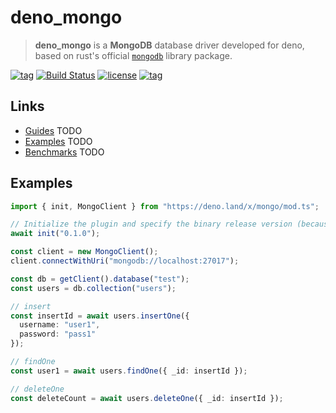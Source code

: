 # deno_mongo

> **deno_mongo** is a **MongoDB** database driver developed for deno, based on rust's official [`mongodb`](https://crates.io/crates/mongodb) library package.

[![tag](https://img.shields.io/github/tag/manyuanrong/deno_mongo.svg)](https://github.com/manyuanrong/deno_mongo)
[![Build Status](https://github.com/manyuanrong/deno_mongo/workflows/ci/badge.svg?branch=master)](https://github.com/manyuanrong/deno_mongo/actions)
[![license](https://img.shields.io/github/license/manyuanrong/deno_mongo.svg)](https://github.com/manyuanrong/deno_mongo)
[![tag](https://img.shields.io/badge/deno-v0.35.0-green.svg)](https://github.com/denoland/deno)

## Links

- [Guides]() TODO
- [Examples]() TODO
- [Benchmarks]() TODO

## Examples

```ts
import { init, MongoClient } from "https://deno.land/x/mongo/mod.ts";

// Initialize the plugin and specify the binary release version (because the binary currently has no idea how to associate the version in ts and the binary)
await init("0.1.0");

const client = new MongoClient();
client.connectWithUri("mongodb://localhost:27017");

const db = getClient().database("test");
const users = db.collection("users");

// insert
const insertId = await users.insertOne({
  username: "user1",
  password: "pass1"
});

// findOne
const user1 = await users.findOne({ _id: insertId });

// deleteOne
const deleteCount = await users.deleteOne({ _id: insertId });
```
